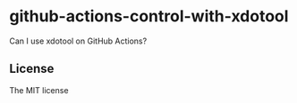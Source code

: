 # github-actions-control-with-xdotool

Can I use xdotool on GitHub Actions?

## License

The MIT license
